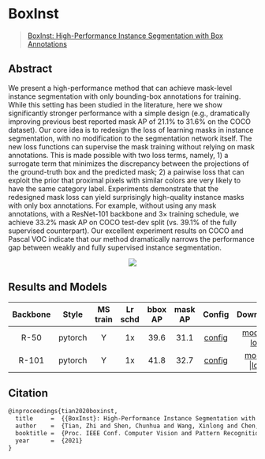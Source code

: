 # BoxInst

> [BoxInst: High-Performance Instance Segmentation with Box Annotations](https://arxiv.org/pdf/2012.02310.pdf)

<!-- [ALGORITHM] -->

## Abstract

We present a high-performance method that can achieve mask-level instance segmentation with only bounding-box annotations for training. While this setting has been studied in the literature, here we show significantly stronger performance with a simple design (e.g., dramatically improving previous best reported mask AP of 21.1% to 31.6% on the COCO dataset). Our core idea is to redesign the loss
of learning masks in instance segmentation, with no modification to the segmentation network itself. The new loss functions can supervise the mask training without relying on mask annotations. This is made possible with two loss terms, namely, 1) a surrogate term that minimizes the discrepancy between the projections of the ground-truth box and the predicted mask; 2) a pairwise loss that can exploit the prior that proximal pixels with similar colors are very likely to have the same category label. Experiments demonstrate that the redesigned mask loss can yield surprisingly high-quality instance masks with only box annotations. For example, without using any mask annotations, with a ResNet-101 backbone and 3× training schedule, we achieve 33.2% mask AP on COCO test-dev split (vs. 39.1% of the fully supervised counterpart). Our excellent experiment results on COCO and Pascal VOC indicate that our method dramatically narrows the performance gap between weakly and fully supervised instance segmentation.

<div align=center>
<img src="https://user-images.githubusercontent.com/57584090/209087723-756b76d7-5061-4000-a93c-df1194a439a0.png"/>
</div>

## Results and Models

| Backbone |  Style  | MS train | Lr schd | bbox AP | mask AP |                   Config                    |                                                                                                                                                  Download                                                                                                                                                   |
| :------: | :-----: | :------: | :-----: | :-----: | :-----: | :-----------------------------------------: | :---------------------------------------------------------------------------------------------------------------------------------------------------------------------------------------------------------------------------------------------------------------------------------------------------------: |
|   R-50   | pytorch |    Y     |   1x    |  39.6   |  31.1   | [config](./boxinst_r50_fpn_ms-90k_coco.py)  |  [model](https://pub-ed9ed750ddcc469da251e2d1a2cea382.r2.dev/mmdetection/v3.0/boxinst/boxinst_r50_fpn_ms-90k_coco/boxinst_r50_fpn_ms-90k_coco_20221228_163052-6add751a.pth) \| [log](https://pub-ed9ed750ddcc469da251e2d1a2cea382.r2.dev/mmdetection/v3.0/boxinst/boxinst_r50_fpn_ms-90k_coco/boxinst_r50_fpn_ms-90k_coco_20221228_163052.log.json)   |
|  R-101   | pytorch |    Y     |   1x    |  41.8   |  32.7   | [config](./boxinst_r101_fpn_ms-90k_coco.py) | [model](https://pub-ed9ed750ddcc469da251e2d1a2cea382.r2.dev/mmdetection/v3.0/boxinst/boxinst_r101_fpn_ms-90k_coco/boxinst_r101_fpn_ms-90k_coco_20221229_145106-facf375b.pth) \|[log](https://pub-ed9ed750ddcc469da251e2d1a2cea382.r2.dev/mmdetection/v3.0/boxinst/boxinst_r101_fpn_ms-90k_coco/boxinst_r101_fpn_ms-90k_coco_20221229_145106.log.json) |

## Citation

```latex
@inproceedings{tian2020boxinst,
  title     =  {{BoxInst}: High-Performance Instance Segmentation with Box Annotations},
  author    =  {Tian, Zhi and Shen, Chunhua and Wang, Xinlong and Chen, Hao},
  booktitle =  {Proc. IEEE Conf. Computer Vision and Pattern Recognition (CVPR)},
  year      =  {2021}
}
```
